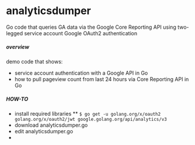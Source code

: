 # analyticsdumper
Go code that queries GA data via the Google Core Reporting API using two-legged service account Google OAuth2 authentication

##### overview
demo code that shows:
* service account authentication with a Google API in Go
* how to pull pageview count from last 24 hours via Core Reporting API in Go

##### HOW-TO
* install required libraries
** `$ go get -u golang.org/x/oauth2 golang.org/x/oauth2/jwt google.golang.org/api/analytics/v3`
* download analyticsdumper.go
* edit analyticsdumper.go
* 
